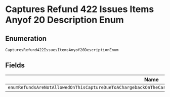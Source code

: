 
# Captures Refund 422 Issues Items Anyof 20 Description Enum

## Enumeration

`CapturesRefund422IssuesItemsAnyof20DescriptionEnum`

## Fields

| Name |
|  --- |
| `enumRefundsAreNotAllowedOnThisCaptureDueToAChargebackOnTheCardOrBankPleaseContactThePayeeToResolveTheChargeback` |

